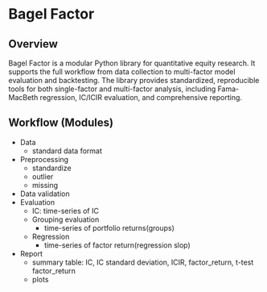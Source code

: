 # Bagel Factor

## Overview

Bagel Factor is a modular Python library for quantitative equity research. It supports the full workflow from data collection to multi-factor model evaluation and backtesting. The library provides standardized, reproducible tools for both single-factor and multi-factor analysis, including Fama-MacBeth regression, IC/ICIR evaluation, and comprehensive reporting.

## Workflow (Modules)

- Data
  - standard data format
- Preprocessing
  - standardize
  - outlier
  - missing
- Data validation
- Evaluation
  - IC: time-series of IC
  - Grouping evaluation
    - time-series of portfolio returns(groups)
  - Regression
    - time-series of factor return(regression slop)
- Report
  - summary table: IC, IC standard deviation, ICIR, factor_return, t-test factor_return
  - plots
